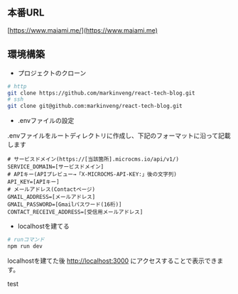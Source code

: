## 本番URL
[https://www.maiami.me/](https://www.maiami.me)

## 環境構築

- プロジェクトのクローン
```bash
# http
git clone https://github.com/markinveng/react-tech-blog.git
# ssh
git clone git@github.com:markinveng/react-tech-blog.git
```

- .envファイルの設定

.envファイルをルートディレクトリに作成し、下記のフォーマットに沿って記載します
```env
# サービスドメイン(https://[当該箇所].microcms.io/api/v1/)
SERVICE_DOMAIN=[サービスドメイン]
# APIキー(APIプレビュー→「X-MICROCMS-API-KEY:」後の文字列)
API_KEY=[APIキー]
# メールアドレス(Contactページ)
GMAIL_ADDRESS=[メールアドレス]
GMAIL_PASSWORD=[Gmailパスワード(16桁)]
CONTACT_RECEIVE_ADDRESS=[受信用メールアドレス]
```

- localhostを建てる
```bash
# runコマンド
npm run dev
```

localhostを建てた後 [http://localhost:3000](http://localhost:3000) にアクセスすることで表示できます。

test